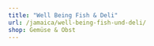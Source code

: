 ```yaml
---
title: "Well Being Fish & Deli"
url: /jamaica/well-being-fish-und-deli/
shop: Gemüse & Obst
---
```

